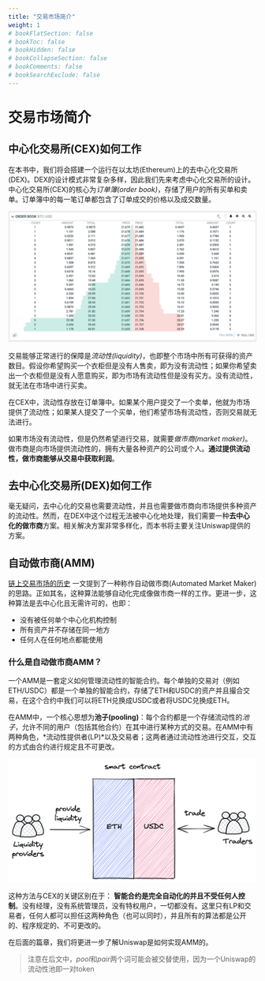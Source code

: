 ```yaml
---
title: "交易市场简介"
weight: 1
# bookFlatSection: false
# bookToc: false
# bookHidden: false
# bookCollapseSection: false
# bookComments: false
# bookSearchExclude: false
---
```



# 交易市场简介

## 中心化交易所(CEX)如何工作
在本书中，我们将会搭建一个运行在以太坊(Ethereum)上的去中心化交易所(DEX)。DEX的设计模式非常复杂多样，因此我们先来考虑中心化交易所的设计。中心化交易所(CEX)的核心为*订单簿(order book)*，存储了用户的所有买单和卖单。订单簿中的每一笔订单都包含了订单成交的价格以及成交数量。


![Order book example](/images/milestone_0/orderbook.png)

交易能够正常进行的保障是*流动性(liquidity)*，也即整个市场中所有可获得的资产数目。假设你希望购买一个衣柜但是没有人售卖，即为没有流动性；如果你希望卖出一个衣柜但是没有人愿意购买，即为市场有流动性但是没有买方。没有流动性，就无法在市场中进行买卖。

在CEX中，流动性存放在订单簿中。如果某个用户提交了一个卖单，他就为市场提供了流动性；如果某人提交了一个买单，他们希望市场有流动性，否则交易就无法进行。

如果市场没有流动性，但是仍然希望进行交易，就需要*做市商(market maker)*。做市商是向市场提供流动性的，拥有大量各种资产的公司或个人。**通过提供流动性，做市商能够从交易中获取利润**。


## 去中心化交易所(DEX)如何工作

毫无疑问，去中心化的交易也需要流动性，并且也需要做市商向市场提供多种资产的流动性。然而，在DEX中这个过程无法被中心化地处理，我们需要一种**去中心化的做市商**方案。相关解决方案非常多样化，而本书将主要关注Uniswap提供的方案。


## 自动做市商(AMM)

[链上交易市场的历史](https://bennyattar.substack.com/p/the-evolution-of-amms) 一文提到了一种称作自动做市商(Automated Market Maker)的思路。正如其名，这种算法能够自动化完成像做市商一样的工作。更进一步，这种算法是去中心化且无需许可的，也即：
- 没有被任何单个中心化机构控制
- 所有资产并不存储在同一地方
- 任何人在任何地点都能使用


### 什么是自动做市商AMM？

一个AMM是一套定义如何管理流动性的智能合约。每个单独的交易对（例如ETH/USDC）都是一个单独的智能合约，存储了ETH和USDC的资产并且撮合交易，在这个合约中我们可以将ETH兑换成USDC或者将USDC兑换成ETH。

在AMM中，一个核心思想为**池子(pooling)**：每个合约都是一个存储流动性的*池子*，允许不同的用户（包括其他合约）在其中进行某种方式的交易。在AMM中有两种角色，*流动性提供者(LP)*以及交易者；这两者通过流动性池进行交互，交互的方式由合约进行规定且不可更改。


![Automated Market Maker simplified](/images/milestone_0/amm_simplified.png)

这种方法与CEX的关键区别在于： **智能合约是完全自动化的并且不受任何人控制**。没有经理，没有系统管理员，没有特权用户，一切都没有。这里只有LP和交易者，任何人都可以担任这两种角色（也可以同时），并且所有的算法都是公开的、程序规定的、不可更改的。

在后面的篇章，我们将更进一步了解Uniswap是如何实现AMM的。


> 注意在后文中，*pool*和*pair*两个词可能会被交替使用，因为一个Uniswap的流动性池即一对token


